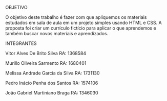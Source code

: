 OBJETIVO

O objetivo deste trabalho é fazer com que apliquemos os materiais estudados em sala de aula em um projeto simples usando HTML e CSS. 
A proposta foi criar um currículo fictício para aplicar o que aprendemos e também buscar novos materiais e aprendizados.


INTEGRANTES

Vitor Alves De Brito Silva RA: 1368584 

Murillo Oliveira Sarmento RA: 1680401 

Melissa Andrade Garcia da Silva RA: 1731130

Pedro Inácio Penha dos Santos RA: 1574106 

João Gabriel Martiniano Braga RA: 1346030
